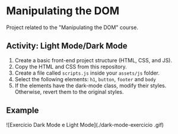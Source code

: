 # Manipulating the DOM

Project related to the "Manipulating the DOM" course.

## Activity: Light Mode/Dark Mode

1. Create a basic front-end project structure (HTML, CSS, and JS).
2. Copy the HTML and CSS from this repository.
3. Create a file called `scripts.js` inside your `assets/js` folder.
4. Select the following elements:  `h1`, `button`, `footer` and `body`
5. If the elements have the dark-mode class, modify their styles. Otherwise, revert them to the original styles.

## Example

![Exercício Dark Mode e Light Mode](./dark-mode-exercicio .gif)
